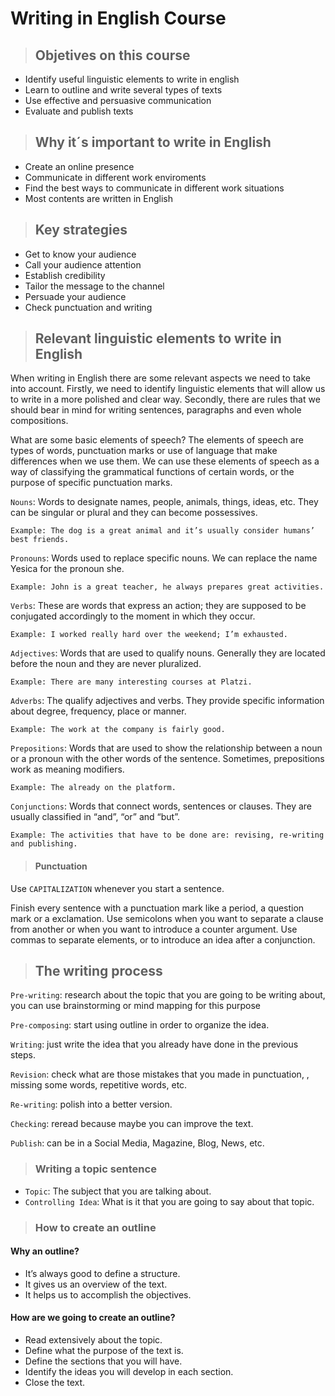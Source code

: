 
# Writing in English Course
>## Objetives on this course
- Identify useful linguistic elements to write in english
- Learn to outline and write several types of texts
- Use effective and persuasive communication
- Evaluate and publish texts
>## Why it´s important to write in English
- Create an online presence
- Communicate in different work enviroments
- Find the best ways to communicate in different work situations
- Most contents are written in English
>## Key strategies
- Get to know your audience
- Call your audience attention
- Establish credibility
- Tailor the message to the channel
- Persuade your audience
- Check punctuation and writing
>## Relevant linguistic elements to write in English

When writing in English there are some relevant aspects we need to take into account. Firstly, we need to identify linguistic elements that will allow us to write in a more polished and clear way. Secondly, there are rules that we should bear in mind for writing sentences, paragraphs and even whole compositions.

What are some basic elements of speech?
The elements of speech are types of words, punctuation marks or use of language that make differences when we use them. We can use these elements of speech as a way of classifying the grammatical functions of certain words, or the purpose of specific punctuation marks.

```Nouns```: Words to designate names, people, animals, things, ideas, etc. They can be singular or plural and they can become possessives.
```
Example: The dog is a great animal and it’s usually consider humans’ best friends.
```

```Pronouns```: Words used to replace specific nouns. We can replace the name Yesica for the pronoun she.
```
Example: John is a great teacher, he always prepares great activities.
```

```Verbs```: These are words that express an action; they are supposed to be conjugated accordingly to the moment in which they occur.
```
Example: I worked really hard over the weekend; I’m exhausted.
```

```Adjectives```: Words that are used to qualify nouns. Generally they are located before the noun and they are never pluralized.
```
Example: There are many interesting courses at Platzi.
```

```Adverbs```: The qualify adjectives and verbs. They provide specific information about degree, frequency, place or manner.
```
Example: The work at the company is fairly good.
```

```Prepositions```: Words that are used to show the relationship between a noun or a pronoun with the other words of the sentence. Sometimes, prepositions work as meaning modifiers.
```
Example: The already on the platform.
```

```Conjunctions```: Words that connect words, sentences or clauses. They are usually classified in “and”, “or” and “but”.
```
Example: The activities that have to be done are: revising, re-writing and publishing.
```
>#### Punctuation

Use ```CAPITALIZATION``` whenever you start a sentence.

<!--breapage-->
Finish every sentence with a punctuation mark like a period, a question mark or a exclamation.
Use semicolons when you want to separate a clause from another or when you want to introduce a counter argument.
Use commas to separate elements, or to introduce an idea after a conjunction.

>## The writing process

```Pre-writing```: research about the topic that you are going to be writing about, you can use brainstorming or mind mapping for this purpose

```Pre-composing```: start using outline in order to organize the idea.

```Writing```: just write the idea that you already have done in the previous steps.

```Revision```: check what are those mistakes that you made in punctuation, , missing some words, repetitive words, etc.

```Re-writing```: polish into a better version.

```Checking```: reread because maybe you can improve the text.

```Publish```: can be in a Social Media, Magazine, Blog, News, etc.

>### Writing a topic sentence
- ```Topic```: The subject that you are talking about.
- ```Controlling Idea```: What is it that you are going to say about that topic.
>### How to create an outline

#### Why an outline?
- It’s always good to define a structure.
- It gives us an overview of the text.
- It helps us to accomplish the objectives.

#### How are we going to create an outline?
- Read extensively about the topic.
- Define what the purpose of the text is.
- Define the sections that you will have.
- Identify the ideas you will develop in each section.
- Close the text.



